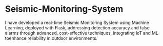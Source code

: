 # Seismic-Monitoring-System
I have developed a real-time Seismic Monitoring System using Machine Learning, deployed with Flask, addressing detection accuracy and false alarms through advanced, cost-effective techniques, integrating IoT and ML toenhance reliability in outdoor environments.
